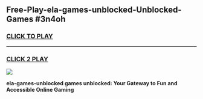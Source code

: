 
## Free-Play-ela-games-unblocked-Unblocked-Games #3n4oh
<h3>
<a href="https://news.freeplayer.one?title=ela-games-unblocked&ref=8M">CLICK TO PLAY</a></h3>
<hr>

<h3>
<a href="https://news.freeplayer.one?title=ela-games-unblocked&ref=8M">CLICK 2 PLAY</a>
  
</h3>

<a href="https://news.freeplayer.one?title=ela-games-unblocked&ref=8M"><img src="https://clearcache.store/games.png"></a>


**ela-games-unblocked games unblocked: Your Gateway to Fun and Accessible Online Gaming**
